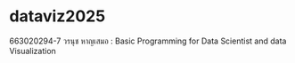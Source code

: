 # dataviz2025
663020294-7 วรนุช หาญเสมอ : Basic Programming for Data Scientist and data Visualization
